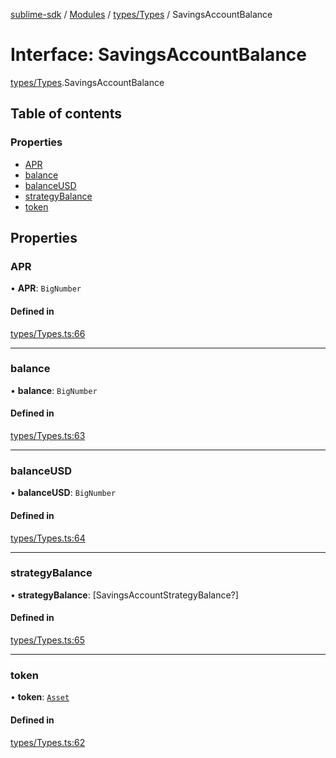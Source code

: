[sublime-sdk](../README.md) / [Modules](../modules.md) / [types/Types](../modules/types_Types.md) / SavingsAccountBalance

# Interface: SavingsAccountBalance

[types/Types](../modules/types_Types.md).SavingsAccountBalance

## Table of contents

### Properties

- [APR](types_Types.SavingsAccountBalance.md#apr)
- [balance](types_Types.SavingsAccountBalance.md#balance)
- [balanceUSD](types_Types.SavingsAccountBalance.md#balanceusd)
- [strategyBalance](types_Types.SavingsAccountBalance.md#strategybalance)
- [token](types_Types.SavingsAccountBalance.md#token)

## Properties

### APR

• **APR**: `BigNumber`

#### Defined in

[types/Types.ts:66](https://github.com/akshay111meher/sublime-sdk/blob/50bba98/src/types/Types.ts#L66)

___

### balance

• **balance**: `BigNumber`

#### Defined in

[types/Types.ts:63](https://github.com/akshay111meher/sublime-sdk/blob/50bba98/src/types/Types.ts#L63)

___

### balanceUSD

• **balanceUSD**: `BigNumber`

#### Defined in

[types/Types.ts:64](https://github.com/akshay111meher/sublime-sdk/blob/50bba98/src/types/Types.ts#L64)

___

### strategyBalance

• **strategyBalance**: [SavingsAccountStrategyBalance?]

#### Defined in

[types/Types.ts:65](https://github.com/akshay111meher/sublime-sdk/blob/50bba98/src/types/Types.ts#L65)

___

### token

• **token**: [`Asset`](types_Types.Asset.md)

#### Defined in

[types/Types.ts:62](https://github.com/akshay111meher/sublime-sdk/blob/50bba98/src/types/Types.ts#L62)
